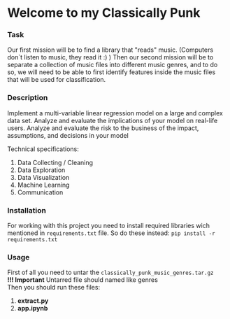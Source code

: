 # Welcome to my Classically Punk

### Task 
Our first mission will be to find a library that "reads" music. (Computers don`t listen to music, they read it :) ) Then our second mission will be to separate a collection of music files into different music genres, and to do so, we will need to be able to first identify features inside the music files that will be used for classification.

### Description
Implement a multi-variable linear regression model on a large and complex data set. Analyze and evaluate the implications of your model on real-life users. Analyze and evaluate the risk to the business of the impact, assumptions, and decisions in your model

Technical specifications:
1. Data Collecting / Cleaning 
2. Data Exploration
3. Data Visualization
4. Machine Learning
5. Communication

### Installation
For working with this project you need to install required libraries wich mentioned in `requirements.txt` file. So do these instead:
```pip install -r requirements.txt```

### Usage 
First of all you need to untar the `classically_punk_music_genres.tar.gz` \
**!!! Important**
Untarred file should named like genres \
Then you should run these files:
1. **extract.py**
2. **app.ipynb**
